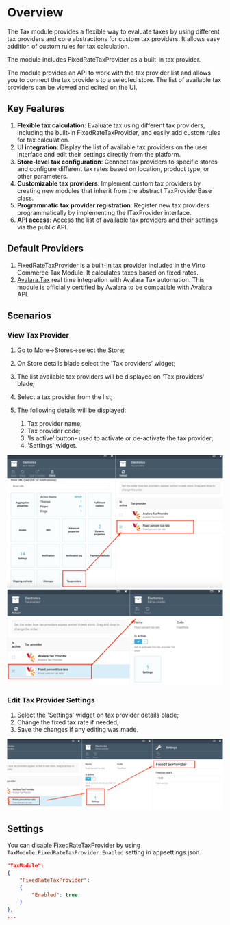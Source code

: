 # Overview

The Tax module provides a flexible way to evaluate taxes by using different tax providers and core abstractions for custom tax providers. It allows easy addition of custom rules for tax calculation.

The module includes FixedRateTaxProvider as a built-in tax provider.

The module provides an API to work with the tax provider list and allows you to connect the tax providers to a selected store. The list of available tax providers can be viewed and edited on the UI.


## Key Features

1. **Flexible tax calculation**: Evaluate tax using different tax providers, including the built-in FixedRateTaxProvider, and easily add custom rules for tax calculation.
1. **UI integration**: Display the list of available tax providers on the user interface and edit their settings directly from the platform.
1. **Store-level tax configuration**: Connect tax providers to specific stores and configure different tax rates based on location, product type, or other parameters.
1. **Customizable tax providers**: Implement custom tax providers by creating new modules that inherit from the abstract TaxProviderBase class.
1. **Programmatic tax provider registration**: Register new tax providers programmatically by implementing the ITaxProvider interface.
1. **API access**: Access the list of available tax providers and their settings via the public API.

## Default Providers
1. FixedRateTaxProvider is a built-in tax provider included in the Virto Commerce Tax Module. It calculates taxes based on fixed rates.
1. [Avalara.Tax](https://github.com/VirtoCommerce/vc-module-avatax)  real time integration with Avalara Tax automation. This module is officially certified by Avalara to be compatible with Avalara API.

## Scenarios

### View Tax Provider

1. Go to More->Stores->select the Store;
1. On Store details blade select the 'Tax providers' widget;
1. The list available tax providers will be displayed on 'Tax providers' blade;
1. Select a tax provider from the list;
1. The following details will be displayed:

     1. Tax provider name;
     1. Tax provider code;
     1. 'Is active' button- used to activate or de-activate the tax provider;
     1. 'Settings' widget.

![Tax providers](media/screen-tax-providers.png)
![Tax providers details](media/screen-tax-provider-details.png)

### Edit Tax Provider Settings

1. Select the 'Settings' widget on tax provider details blade;
1. Change the fixed tax rate if needed;
1. Save the changes if any editing was made.

![Tax provider settings](media/screen-tax-provider-settings.png)

## Settings

You can disable FixedRateTaxProvider by using `TaxModule:FixedRateTaxProvider:Enabled` setting in appsettings.json.

```json
"TaxModule":
{
    "FixedRateTaxProvider":
    {
        "Enabled": true
    }
},
...
```
